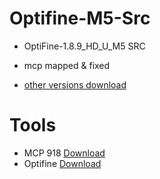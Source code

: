 # Optifine-M5-Src

* OptiFine-1.8.9_HD_U_M5 SRC

* mcp mapped & fixed

* [other versions download](https://optifinesource.co.uk/)

# Tools
* MCP 918 [Download](http://www.modcoderpack.com)
* Optifine [Download](https://www.optifine.net/downloads)
